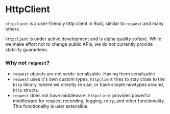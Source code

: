 # HttpClient

`httpclient` is a user-friendly http client in Rust, similar to `reqwest` and many others. 

`httpclient` is under active development and is alpha quality softare. While we make effort not to change public APIs, we do not currently provide stability guarantees.

### Why not `reqwest`?

- `reqwest` objects are not serde-serializable. Having them serializable
- `reqwest` uses it's own custom types. `httpclient` tries to stay close to the `http` library, where we directly re-use, or have simple newtypes around, `http` structs.
- `reqwest` does not have middleware. `httpclient` provides powerful middleware for request recording, logging, retry, and other functionality. This functionality is user extensible.
